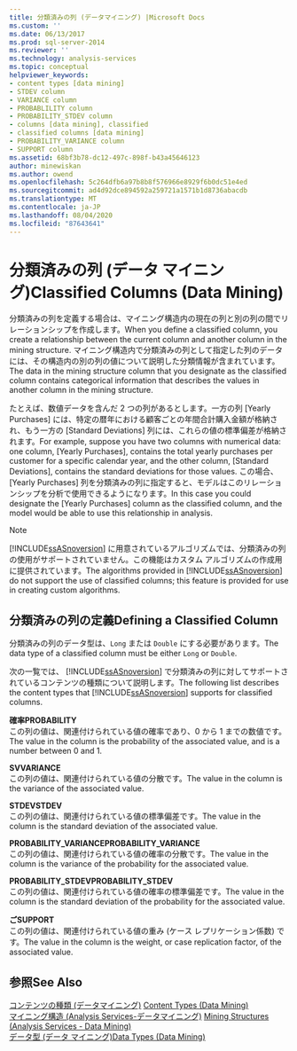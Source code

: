 ```yaml
---
title: 分類済みの列 (データマイニング) |Microsoft Docs
ms.custom: ''
ms.date: 06/13/2017
ms.prod: sql-server-2014
ms.reviewer: ''
ms.technology: analysis-services
ms.topic: conceptual
helpviewer_keywords:
- content types [data mining]
- STDEV column
- VARIANCE column
- PROBABLILITY column
- PROBABILITY_STDEV column
- columns [data mining], classified
- classified columns [data mining]
- PROBABILITY_VARIANCE column
- SUPPORT column
ms.assetid: 68bf3b78-dc12-497c-898f-b43a45646123
author: minewiskan
ms.author: owend
ms.openlocfilehash: 5c264dfb6a97b8b8f576966e8929f6b0dc51e4ed
ms.sourcegitcommit: ad4d92dce894592a259721a1571b1d8736abacdb
ms.translationtype: MT
ms.contentlocale: ja-JP
ms.lasthandoff: 08/04/2020
ms.locfileid: "87643641"
---
```

# <a name="classified-columns-data-mining"></a><span data-ttu-id="c8caa-102">分類済みの列 (データ マイニング)</span><span class="sxs-lookup"><span data-stu-id="c8caa-102">Classified Columns (Data Mining)</span></span>
  <span data-ttu-id="c8caa-103">分類済みの列を定義する場合は、マイニング構造内の現在の列と別の列の間でリレーションシップを作成します。</span><span class="sxs-lookup"><span data-stu-id="c8caa-103">When you define a classified column, you create a relationship between the current column and another column in the mining structure.</span></span> <span data-ttu-id="c8caa-104">マイニング構造内で分類済みの列として指定した列のデータには、その構造内の別の列の値について説明した分類情報が含まれています。</span><span class="sxs-lookup"><span data-stu-id="c8caa-104">The data in the mining structure column that you designate as the classified column contains categorical information that describes the values in another column in the mining structure.</span></span>  
  
 <span data-ttu-id="c8caa-105">たとえば、数値データを含んだ 2 つの列があるとします。一方の列 [Yearly Purchases] には、特定の暦年における顧客ごとの年間合計購入金額が格納され、もう一方の [Standard Deviations] 列には、これらの値の標準偏差が格納されます。</span><span class="sxs-lookup"><span data-stu-id="c8caa-105">For example, suppose you have two columns with numerical data: one column, [Yearly Purchases], contains the total yearly purchases per customer for a specific calendar year, and the other column, [Standard Deviations], contains the standard deviations for those values.</span></span> <span data-ttu-id="c8caa-106">この場合、[Yearly Purchases] 列を分類済みの列に指定すると、モデルはこのリレーションシップを分析で使用できるようになります。</span><span class="sxs-lookup"><span data-stu-id="c8caa-106">In this case you could designate the [Yearly Purchases] column as the classified column, and the model would be able to use this relationship in analysis.</span></span>  
  
> [!NOTE]  
>  <span data-ttu-id="c8caa-107">[!INCLUDE[ssASnoversion](../../includes/ssasnoversion-md.md)] に用意されているアルゴリズムでは、分類済みの列の使用がサポートされていません。この機能はカスタム アルゴリズムの作成用に提供されています。</span><span class="sxs-lookup"><span data-stu-id="c8caa-107">The algorithms provided in [!INCLUDE[ssASnoversion](../../includes/ssasnoversion-md.md)] do not support the use of classified columns; this feature is provided for use in creating custom algorithms.</span></span>  
  
## <a name="defining-a-classified-column"></a><span data-ttu-id="c8caa-108">分類済みの列の定義</span><span class="sxs-lookup"><span data-stu-id="c8caa-108">Defining a Classified Column</span></span>  
 <span data-ttu-id="c8caa-109">分類済みの列のデータ型は、`Long` または `Double` にする必要があります。</span><span class="sxs-lookup"><span data-stu-id="c8caa-109">The data type of a classified column must be either `Long` or `Double`.</span></span>  
  
 <span data-ttu-id="c8caa-110">次の一覧では、 [!INCLUDE[ssASnoversion](../../includes/ssasnoversion-md.md)] で分類済みの列に対してサポートされているコンテンツの種類について説明します。</span><span class="sxs-lookup"><span data-stu-id="c8caa-110">The following list describes the content types that [!INCLUDE[ssASnoversion](../../includes/ssasnoversion-md.md)] supports for classified columns.</span></span>  
  
 <span data-ttu-id="c8caa-111">**確率**</span><span class="sxs-lookup"><span data-stu-id="c8caa-111">**PROBABILITY**</span></span>  
 <span data-ttu-id="c8caa-112">この列の値は、関連付けられている値の確率であり、0 から 1 までの数値です。</span><span class="sxs-lookup"><span data-stu-id="c8caa-112">The value in the column is the probability of the associated value, and is a number between 0 and 1.</span></span>  
  
 <span data-ttu-id="c8caa-113">**SV**</span><span class="sxs-lookup"><span data-stu-id="c8caa-113">**VARIANCE**</span></span>  
 <span data-ttu-id="c8caa-114">この列の値は、関連付けられている値の分散です。</span><span class="sxs-lookup"><span data-stu-id="c8caa-114">The value in the column is the variance of the associated value.</span></span>  
  
 <span data-ttu-id="c8caa-115">**STDEV**</span><span class="sxs-lookup"><span data-stu-id="c8caa-115">**STDEV**</span></span>  
 <span data-ttu-id="c8caa-116">この列の値は、関連付けられている値の標準偏差です。</span><span class="sxs-lookup"><span data-stu-id="c8caa-116">The value in the column is the standard deviation of the associated value.</span></span>  
  
 <span data-ttu-id="c8caa-117">**PROBABILITY_VARIANCE**</span><span class="sxs-lookup"><span data-stu-id="c8caa-117">**PROBABILITY_VARIANCE**</span></span>  
 <span data-ttu-id="c8caa-118">この列の値は、関連付けられている値の確率の分散です。</span><span class="sxs-lookup"><span data-stu-id="c8caa-118">The value in the column is the variance of the probability for the associated value.</span></span>  
  
 <span data-ttu-id="c8caa-119">**PROBABILITY_STDEV**</span><span class="sxs-lookup"><span data-stu-id="c8caa-119">**PROBABILITY_STDEV**</span></span>  
 <span data-ttu-id="c8caa-120">この列の値は、関連付けられている値の確率の標準偏差です。</span><span class="sxs-lookup"><span data-stu-id="c8caa-120">The value in the column is the standard deviation of the probability for the associated value.</span></span>  
  
 <span data-ttu-id="c8caa-121">**ご**</span><span class="sxs-lookup"><span data-stu-id="c8caa-121">**SUPPORT**</span></span>  
 <span data-ttu-id="c8caa-122">この列の値は、関連付けられている値の重み (ケース レプリケーション係数) です。</span><span class="sxs-lookup"><span data-stu-id="c8caa-122">The value in the column is the weight, or case replication factor, of the associated value.</span></span>  
  
## <a name="see-also"></a><span data-ttu-id="c8caa-123">参照</span><span class="sxs-lookup"><span data-stu-id="c8caa-123">See Also</span></span>  
 <span data-ttu-id="c8caa-124">[コンテンツの種類 &#40;データマイニング&#41;](content-types-data-mining.md) </span><span class="sxs-lookup"><span data-stu-id="c8caa-124">[Content Types &#40;Data Mining&#41;](content-types-data-mining.md) </span></span>  
 <span data-ttu-id="c8caa-125">[マイニング構造 &#40;Analysis Services-データマイニング&#41;](mining-structures-analysis-services-data-mining.md) </span><span class="sxs-lookup"><span data-stu-id="c8caa-125">[Mining Structures &#40;Analysis Services - Data Mining&#41;](mining-structures-analysis-services-data-mining.md) </span></span>  
 [<span data-ttu-id="c8caa-126">データ型 (データ マイニング)</span><span class="sxs-lookup"><span data-stu-id="c8caa-126">Data Types &#40;Data Mining&#41;</span></span>](data-types-data-mining.md)  
  
  
